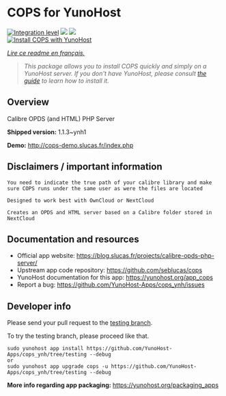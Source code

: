<!--
N.B.: This README was automatically generated by https://github.com/YunoHost/apps/tree/master/tools/README-generator
It shall NOT be edited by hand.
-->

# COPS for YunoHost

[![Integration level](https://dash.yunohost.org/integration/cops.svg)](https://dash.yunohost.org/appci/app/cops) ![](https://ci-apps.yunohost.org/ci/badges/cops.status.svg) ![](https://ci-apps.yunohost.org/ci/badges/cops.maintain.svg)  
[![Install COPS with YunoHost](https://install-app.yunohost.org/install-with-yunohost.svg)](https://install-app.yunohost.org/?app=cops)

*[Lire ce readme en français.](./README_fr.md)*

> *This package allows you to install COPS quickly and simply on a YunoHost server.
If you don't have YunoHost, please consult [the guide](https://yunohost.org/#/install) to learn how to install it.*

## Overview

Calibre OPDS (and HTML) PHP Server

**Shipped version:** 1.1.3~ynh1

**Demo:** http://cops-demo.slucas.fr/index.php

## Disclaimers / important information

    You need to indicate the true path of your calibre library and make sure COPS runs under the same user as were the files are located

    Designed to work best with OwnCloud or NextCloud

    Creates an OPDS and HTML server based on a Calibre folder stored in NextCloud

## Documentation and resources

* Official app website: https://blog.slucas.fr/projects/calibre-opds-php-server/
* Upstream app code repository: https://github.com/seblucas/cops
* YunoHost documentation for this app: https://yunohost.org/app_cops
* Report a bug: https://github.com/YunoHost-Apps/cops_ynh/issues

## Developer info

Please send your pull request to the [testing branch](https://github.com/YunoHost-Apps/cops_ynh/tree/testing).

To try the testing branch, please proceed like that.
```
sudo yunohost app install https://github.com/YunoHost-Apps/cops_ynh/tree/testing --debug
or
sudo yunohost app upgrade cops -u https://github.com/YunoHost-Apps/cops_ynh/tree/testing --debug
```

**More info regarding app packaging:** https://yunohost.org/packaging_apps